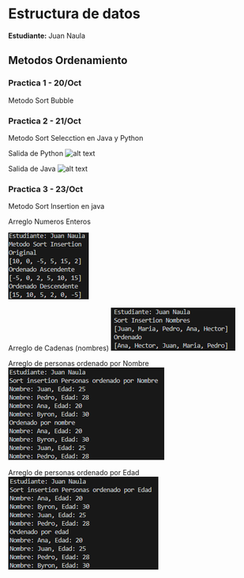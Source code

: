
# Estructura de datos

**Estudiante:** Juan Naula

## Metodos Ordenamiento

### Practica 1 - 20/Oct
Metodo Sort Bubble

### Practica 2 - 21/Oct
Metodo Sort Selecction en Java y Python

Salida de Python
![alt text](../assets/SortSelectionPy.png)

Salida de Java
![alt text](../assets/SortSelectionJava.png)

### Practica 3 - 23/Oct
Metodo Sort Insertion en java

Arreglo Numeros Enteros

![alt text](assets/ArregloEntero.png)

Arreglo de Cadenas (nombres)
![alt text](assets/ArregloCadena.png)

Arreglo de personas ordenado por Nombre
![alt text](assets/ArregloPersonasNombre.png)

Arreglo de personas ordenado por Edad
![alt text](assets/ArregloPersonasEdad.png)
